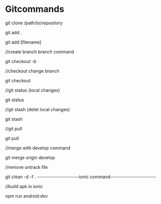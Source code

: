 # Gitcommands



git clone /path/to/repository

git add . 

git add [filename]

//create branch branch command

git checkout -b <Branch Name>


//checkout change branch
  
git checkout <Branch Name>


//git status (local changes)
  
git status

//git stash (delet local changes)
  
git stash

//git pull
  
git pull

//merge with develop command
  
git merge origin develop

//remove untrack file
  
git clean  -d  -f .
---------------------ionic command-----------------------

//build apk in ionic
  
npm run android:dev
